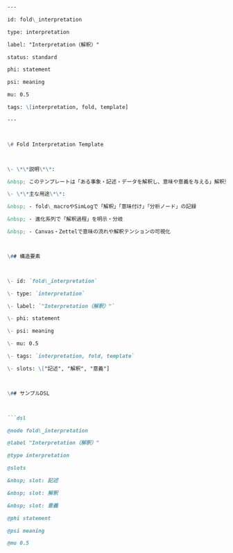 ```markdown

---

id: fold\_interpretation

type: interpretation

label: "Interpretation（解釈）"

status: standard

phi: statement

psi: meaning

mu: 0.5

tags: \[interpretation, fold, template]

---



\# Fold Interpretation Template



\- \*\*説明\*\*:  

&nbsp; このテンプレートは「ある事象・記述・データを解釈し、意味や意義を与える」解釈型foldテンプレの標準雛形です。分析・翻訳・文脈付与・意味生成などに適用できます。

\- \*\*主な用途\*\*:  

&nbsp; - fold\_macroやSimLogで「解釈」「意味付け」「分析ノード」の記録

&nbsp; - 進化系列で「解釈過程」を明示・分岐

&nbsp; - Canvas・Zettelで意味の流れや解釈テンションの可視化



\## 構造要素



\- id: `fold\_interpretation`

\- type: `interpretation`

\- label: `"Interpretation（解釈）"`

\- phi: statement

\- psi: meaning

\- mu: 0.5

\- tags: `interpretation, fold, template`

\- slots: \["記述", "解釈", "意義"]



\## サンプルDSL



```dsl

@node fold\_interpretation

@label "Interpretation（解釈）"

@type interpretation

@slots

&nbsp; slot: 記述

&nbsp; slot: 解釈

&nbsp; slot: 意義

@phi statement

@psi meaning

@mu 0.5

